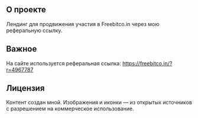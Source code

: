 ## О проекте
Лендинг для продвижения участия в Freebitco.in через мою реферальную ссылку.

## Важное
На сайте используется реферальная ссылка:
https://freebitco.in/?r=4967787

## Лицензия
Контент создан мной. Изображения и иконки — из открытых источников с разрешением на коммерческое использование.
